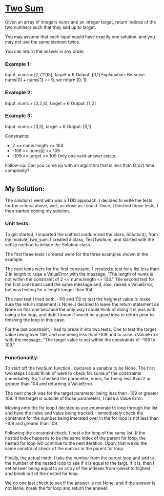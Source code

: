 # [Two Sum](https://leetcode.com/problems/two-sum/description/)

Given an array of integers nums and an integer target, return indices of the two numbers such that they add up to target.

You may assume that each input would have exactly one solution, and you may not use the same element twice.

You can return the answer in any order.

 

### Example 1:

Input: nums = [2,7,11,15], target = 9
Output: [0,1]
Explanation: Because nums[0] + nums[1] == 9, we return [0, 1].

### Example 2:

Input: nums = [3,2,4], target = 6
Output: [1,2]
### Example 3:

Input: nums = [3,3], target = 6
Output: [0,1]
 

Constraints:
* 2 <= nums.length <= 104
* -109 <= nums[i] <= 109
* -109 <= target <= 109
Only one valid answer exists.
 

Follow-up: Can you come up with an algorithm that is less than O(n2) time complexity?

#

## My Solution: 

The solution I went with was a TDD approach. I decided to write the tests for the criteria above, well, as close as i could. Once, I finished those tests, I then started coding my solution. 

### **Unit tests:**

To get started, I imported the unittest module and the class, Solution(), from my module, two_sum. I created a class, TestTwoSum, and started with the setUp method to initiate the Solution class.  

The first three tests I created were for the three examples shown in the example. 

The next tests were for the first constraint. I created a test for a list less than 2 in length to raise a ValueError with the message, "The length of nums is not within the constraint of 2 <= nums.length <= 103." The second test for the first constraint used the same message and, also, raised a ValueError, but was testing for a length longer than 104. 

The next test I tried both, -110 and 110 to test the heighest value to make sure the return statement is None. I decided to leave the return statement as None on this one because the only way I could think of doing it is was with using a for loop, and didn't know if would be a good idea to return prior to finishing the loop in this case. 

For the last constraint, I had to break it into two tests. One to test the target value being over 109, and one being less than -109 and to raise a ValueError with the message, "The target value is not within the constraints of -109 to 109." 

### **Functionality:**

To start off the twoSum function I declared a variable to be None. The first two steps I could think of were to check for some of the constraints immediately. So, I checked the parameter, nums, for being less than 2 or greater than 104 and returning a ValueError. 

The next check was for the target parameter being less than -109 or greater 109. If the target is outside of those parameters, I raise a Value Error. 

Moving onto the for loop I decided to use enumerate to loop through the list and have the index and value being tracked. I immediately check the constraint for the number being interated over in the for loop is not less than -109 and greater than 109. 

Following the constraint check, I nest a for loop of the same list. If the nested index happens to be the same index of the parent for loop, the nested for loop will continue to the next iteration. Upon, that we do the same constraint check of the num as in the parent for loop. 

Finally, the actual math. I take the number from the parent loop and add to the number of the nested loop to see if it is equal to the targt. If it is, then I set answer being equal to an array of the indexes from lowest to highest and break out of the nested for loop. 

We do one last check to see if the answer is not None, and if the answer is not None, break the for loop and return the answer. 